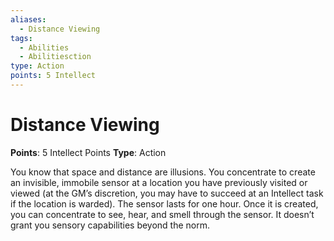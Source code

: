 ```yaml
---
aliases:
  - Distance Viewing
tags:
  - Abilities
  - Abilitiesction
type: Action
points: 5 Intellect
---
```


# Distance Viewing

**Points**: 5 Intellect Points
**Type**: Action

You know that space and distance are illusions. You concentrate to create an invisible, immobile sensor at a location you have previously visited or viewed (at the GM’s discretion, you may have to succeed at an Intellect task if the location is warded). The sensor lasts for one hour. Once it is created, you can concentrate to see, hear, and smell through the sensor. It doesn’t grant you sensory capabilities beyond the norm.
